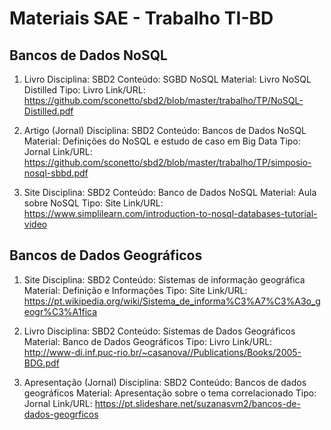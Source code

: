 # Materiais SAE - Trabalho TI-BD

## Bancos de Dados NoSQL

1. Livro 
Disciplina: SBD2
Conteúdo: SGBD NoSQL
Material: Livro NoSQL Distilled
Tipo: Livro
Link/URL: https://github.com/sconetto/sbd2/blob/master/trabalho/TP/NoSQL-Distilled.pdf

2. Artigo (Jornal)
Disciplina: SBD2
Conteúdo: Bancos de Dados NoSQL
Material: Definições do NoSQL e estudo de caso em Big Data
Tipo: Jornal
Link/URL: https://github.com/sconetto/sbd2/blob/master/trabalho/TP/simposio-nosql-sbbd.pdf

3. Site
Disciplina: SBD2
Conteúdo: Banco de Dados NoSQL
Material: Aula sobre NoSQL
Tipo: Site
Link/URL: https://www.simplilearn.com/introduction-to-nosql-databases-tutorial-video

## Bancos de Dados Geográficos

1. Site
Disciplina: SBD2
Conteúdo: Sistemas de informação geográfica
Material: Definição e Informações
Tipo: Site
Link/URL: https://pt.wikipedia.org/wiki/Sistema_de_informa%C3%A7%C3%A3o_geogr%C3%A1fica

2. Livro
Disciplina: SBD2
Conteúdo: Sistemas de Dados Geográficos
Material: Banco de Dados Geográficos
Tipo: Livro
Link/URL: http://www-di.inf.puc-rio.br/~casanova//Publications/Books/2005-BDG.pdf

3. Apresentação (Jornal)
Disciplina: SBD2
Conteúdo: Bancos de dados geográficos
Material: Apresentação sobre o tema correlacionado
Tipo: Jornal
Link/URL: https://pt.slideshare.net/suzanasvm2/bancos-de-dados-geogrficos
